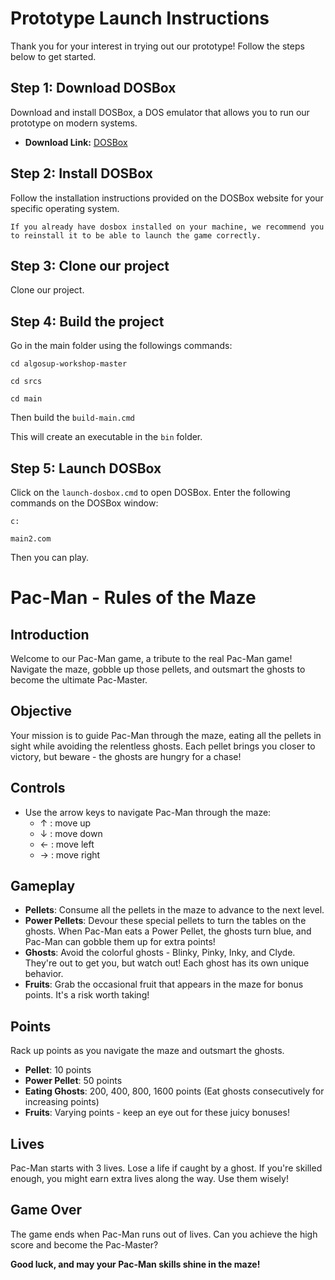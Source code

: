 # Prototype Launch Instructions

Thank you for your interest in trying out our prototype! Follow the steps below to get started.

## Step 1: Download DOSBox

Download and install DOSBox, a DOS emulator that allows you to run our prototype on modern systems.

- **Download Link:** [DOSBox](https://www.dosbox.com/download.php?main=1)

## Step 2: Install DOSBox

Follow the installation instructions provided on the DOSBox website for your specific operating system.

``If you already have dosbox installed on your machine, we recommend you to reinstall it to be able to launch the game correctly.``

## Step 3: Clone our project

Clone our project.

## Step 4: Build the project

Go in the main folder using the followings commands:

`cd algosup-workshop-master`

`cd srcs`

`cd main`

Then build the `build-main.cmd`

This will create an executable in the `bin` folder.

## Step 5: Launch DOSBox

Click on the `launch-dosbox.cmd` to open DOSBox. Enter the following commands on the DOSBox window:

```c:```

```main2.com```

Then you can play.

# Pac-Man - Rules of the Maze

## Introduction

Welcome to our Pac-Man game, a tribute to the real Pac-Man game! Navigate the maze, gobble up those pellets, and outsmart the ghosts to become the ultimate Pac-Master.

## Objective

Your mission is to guide Pac-Man through the maze, eating all the pellets in sight while avoiding the relentless ghosts. Each pellet brings you closer to victory, but beware - the ghosts are hungry for a chase!

## Controls

- Use the arrow keys to navigate Pac-Man through the maze:
  - ↑ : move up
  - ↓ : move down
  - ← : move left
  - → : move right

## Gameplay

- **Pellets**: Consume all the pellets in the maze to advance to the next level.
- **Power Pellets**: Devour these special pellets to turn the tables on the ghosts. When Pac-Man eats a Power Pellet, the ghosts turn blue, and Pac-Man can gobble them up for extra points!
- **Ghosts**: Avoid the colorful ghosts - Blinky, Pinky, Inky, and Clyde. They're out to get you, but watch out! Each ghost has its own unique behavior.
- **Fruits**: Grab the occasional fruit that appears in the maze for bonus points. It's a risk worth taking!

## Points

Rack up points as you navigate the maze and outsmart the ghosts.

- **Pellet**: 10 points
- **Power Pellet**: 50 points
- **Eating Ghosts**: 200, 400, 800, 1600 points (Eat ghosts consecutively for increasing points)
- **Fruits**: Varying points - keep an eye out for these juicy bonuses!

## Lives

Pac-Man starts with 3 lives. Lose a life if caught by a ghost. If you're skilled enough, you might earn extra lives along the way. Use them wisely!

## Game Over

The game ends when Pac-Man runs out of lives. Can you achieve the high score and become the Pac-Master?

**Good luck, and may your Pac-Man skills shine in the maze!**
